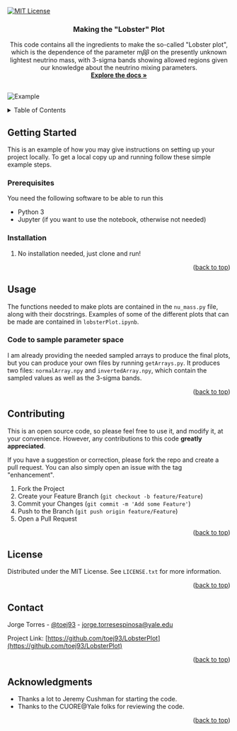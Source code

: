 <div id="top"></div>

[![MIT License][license-shield]][license-url]

<h3 align="center">Making the "Lobster" Plot</h3>

  <p align="center">
    This code contains all the ingredients to make the so-called "Lobster plot", which is the dependence of the parameter m𝛽𝛽 on the presently unknown lightest
neutrino mass, with 3-sigma bands showing allowed regions given our knowledge about the neutrino mixing parameters.
    <br />
    <a href="https://github.com/toej93/LobsterPlot"><strong>Explore the docs »</strong></a>
    <br />
    <br />

  </p>
</div>

![Example](https://raw.githubusercontent.com/toej93/LobsterPlot/main/Lobster_example.png)


<!-- TABLE OF CONTENTS -->
<details>
  <summary>Table of Contents</summary>
  <ol>
    <li>
      <a href="#getting-started">Getting Started</a>
      <ul>
        <li><a href="#prerequisites">Prerequisites</a></li>
        <li><a href="#installation">Installation</a></li>
      </ul>
    </li>
    <li><a href="#usage">Usage</a></li>
    <li><a href="#contributing">Contributing</a></li>
    <li><a href="#license">License</a></li>
    <li><a href="#contact">Contact</a></li>
    <li><a href="#acknowledgments">Acknowledgments</a></li>
  </ol>
</details>

<!-- GETTING STARTED -->
## Getting Started

This is an example of how you may give instructions on setting up your project locally.
To get a local copy up and running follow these simple example steps.

### Prerequisites

You need the following software to be able to run this
* Python 3
* Jupyter (if you want to use the notebook, otherwise not needed)

### Installation

1. No installation needed, just clone and run!

<p align="right">(<a href="#top">back to top</a>)</p>

<!-- USAGE EXAMPLES -->
## Usage

The functions needed to make plots are contained in the `nu_mass.py` file, along with their docstrings. Examples of some of the different plots that can be made are contained in `lobsterPlot.ipynb`.


### Code to sample parameter space

I am already providing the needed sampled arrays to produce the final plots, but you can produce your own files by running `getArrays.py`. It produces two files: `normalArray.npy` and `invertedArray.npy`, which contain the sampled values as well as the 3-sigma bands.

<p align="right">(<a href="#top">back to top</a>)</p>

<!-- CONTRIBUTING -->
## Contributing

This is an open source code, so please feel free to use it, and modify it, at your convenience. However, any contributions to this code **greatly appreciated**. 

If you have a suggestion or correction, please fork the repo and create a pull request. You can also simply open an issue with the tag "enhancement".

1. Fork the Project
2. Create your Feature Branch (`git checkout -b feature/Feature`)
3. Commit your Changes (`git commit -m 'Add some Feature'`)
4. Push to the Branch (`git push origin feature/Feature`)
5. Open a Pull Request

<p align="right">(<a href="#top">back to top</a>)</p>


<!-- LICENSE -->
## License

Distributed under the MIT License. See `LICENSE.txt` for more information.

<p align="right">(<a href="#top">back to top</a>)</p>



<!-- CONTACT -->
## Contact

Jorge Torres - [@toej93](https://twitter.com/toej93) - jorge.torresespinosa@yale.edu

Project Link: [https://github.com/toej93/LobsterPlot](https://github.com/toej93/LobsterPlot)

<p align="right">(<a href="#top">back to top</a>)</p>



<!-- ACKNOWLEDGMENTS -->
## Acknowledgments

* Thanks a lot to Jeremy Cushman for starting the code.
* Thanks to the CUORE@Yale folks for reviewing the code.

<p align="right">(<a href="#top">back to top</a>)</p>



<!-- MARKDOWN LINKS & IMAGES -->
<!-- https://www.markdownguide.org/basic-syntax/#reference-style-links -->

[license-shield]: https://img.shields.io/github/license/othneildrew/Best-README-Template.svg?style=for-the-badge
[license-url]: https://github.com/toej93/LobsterPlot/blob/main/LICENSE
